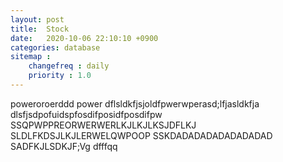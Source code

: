 ```yaml
---
layout: post
title:  Stock
date:   2020-10-06 22:10:10 +0900
categories: database
sitemap :
    changefreq : daily
    priority : 1.0
---
```






poweroroerddd
power
dflsldkfjsjoldfpwerwperasd;lfjasldkfja
dlsfjsdpofuidspfosdifposidfposdifpw
SSQPWPPREORWERWERLKJLKJLKSJDFLKJ
SLDLFKDSJLKJLERWELQWPOOP
SSKDADADADADADADADAD
SADFKJLSDKJF;Vg
dfffqq